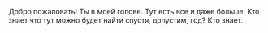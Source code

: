 Добро пожаловать! Ты в моей голове. Тут есть все и даже больше. Кто знает что тут можно будет найти спустя, допустим, год? Кто знает. 